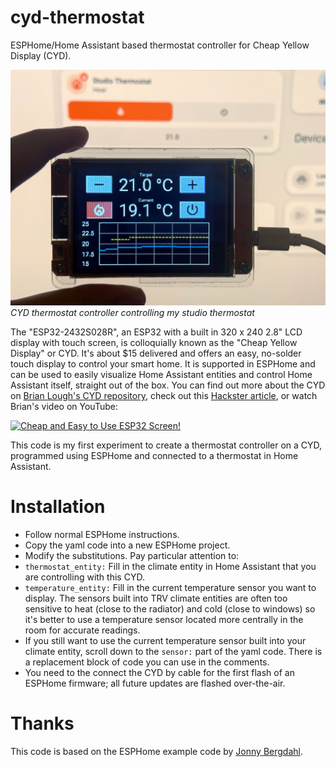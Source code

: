 # cyd-thermostat
ESPHome/Home Assistant based thermostat controller for Cheap Yellow Display (CYD).

![cyd-thermostat in action!](https://raw.githubusercontent.com/GuySie/cyd-thermostat/main/cyd-thermostat.jpg)
*CYD thermostat controller controlling my studio thermostat*

The "ESP32-2432S028R", an ESP32 with a built in 320 x 240 2.8" LCD display with touch screen, is colloquially known as the "Cheap Yellow Display" or CYD. It's about $15 delivered and offers an easy, no-solder touch display to control your smart home. It is supported in ESPHome and can be used to easily visualize Home Assistant entities and control Home Assistant itself, straight out of the box. You can find out more about the CYD on [Brian Lough's CYD repository](https://github.com/witnessmenow/ESP32-Cheap-Yellow-Display), check out this [Hackster article](https://www.hackster.io/news/brian-lough-looks-to-build-a-community-around-the-espressif-esp32-powered-cheap-yellow-display-66d23972910d), or watch Brian's video on YouTube:

[![Cheap and Easy to Use ESP32 Screen!](http://img.youtube.com/vi/0AVyvwv0agk/0.jpg)](http://www.youtube.com/watch?v=0AVyvwv0agk "Cheap and Easy to Use ESP32 Screen!")

This code is my first experiment to create a thermostat controller on a CYD, programmed using ESPHome and connected to a thermostat in Home Assistant.

# Installation

- Follow normal ESPHome instructions. 
- Copy the yaml code into a new ESPHome project.
- Modify the substitutions. Pay particular attention to:
- `thermostat_entity:` Fill in the climate entity in Home Assistant that you are controlling with this CYD.
- `temperature_entity:` Fill in the current temperature sensor you want to display. The sensors built into TRV climate entities are often too sensitive to heat (close to the radiator) and cold (close to windows) so it's better to use a temperature sensor located more centrally in the room for accurate readings.
- If you still want to use the current temperature sensor built into your climate entity, scroll down to the `sensor:` part of the yaml code. There is a replacement block of code you can use in the comments.
- You need to the connect the CYD by cable for the first flash of an ESPHome firmware; all future updates are flashed over-the-air.

# Thanks
This code is based on the ESPHome example code by [Jonny Bergdahl](https://github.com/jonnybergdahl).
